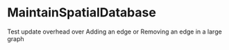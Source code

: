 MaintainSpatialDatabase
=======================

Test update overhead over Adding an edge or Removing an edge in a large graph
